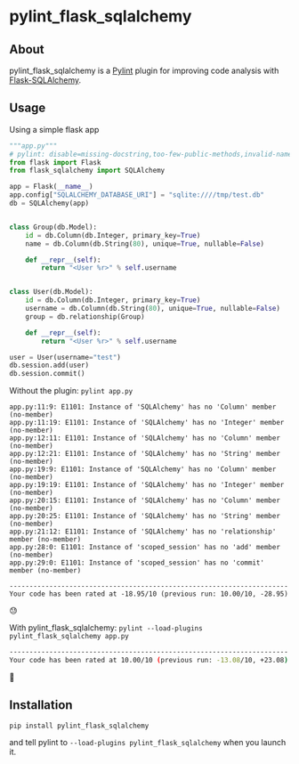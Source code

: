 # pylint_flask_sqlalchemy

## About

pylint_flask_sqlalchemy is a [Pylint](https://www.pylint.org/) plugin for improving code
analysis with [Flask-SQLAlchemy](https://flask-sqlalchemy.palletsprojects.com).

## Usage

Using a simple flask app

```python
"""app.py"""
# pylint: disable=missing-docstring,too-few-public-methods,invalid-name
from flask import Flask
from flask_sqlalchemy import SQLAlchemy

app = Flask(__name__)
app.config["SQLALCHEMY_DATABASE_URI"] = "sqlite:////tmp/test.db"
db = SQLAlchemy(app)


class Group(db.Model):
    id = db.Column(db.Integer, primary_key=True)
    name = db.Column(db.String(80), unique=True, nullable=False)

    def __repr__(self):
        return "<User %r>" % self.username


class User(db.Model):
    id = db.Column(db.Integer, primary_key=True)
    username = db.Column(db.String(80), unique=True, nullable=False)
    group = db.relationship(Group)

    def __repr__(self):
        return "<User %r>" % self.username

user = User(username="test")
db.session.add(user)
db.session.commit()
```

Without the plugin: `pylint app.py`

```
app.py:11:9: E1101: Instance of 'SQLAlchemy' has no 'Column' member (no-member)
app.py:11:19: E1101: Instance of 'SQLAlchemy' has no 'Integer' member (no-member)
app.py:12:11: E1101: Instance of 'SQLAlchemy' has no 'Column' member (no-member)
app.py:12:21: E1101: Instance of 'SQLAlchemy' has no 'String' member (no-member)
app.py:19:9: E1101: Instance of 'SQLAlchemy' has no 'Column' member (no-member)
app.py:19:19: E1101: Instance of 'SQLAlchemy' has no 'Integer' member (no-member)
app.py:20:15: E1101: Instance of 'SQLAlchemy' has no 'Column' member (no-member)
app.py:20:25: E1101: Instance of 'SQLAlchemy' has no 'String' member (no-member)
app.py:21:12: E1101: Instance of 'SQLAlchemy' has no 'relationship' member (no-member)
app.py:28:0: E1101: Instance of 'scoped_session' has no 'add' member (no-member)
app.py:29:0: E1101: Instance of 'scoped_session' has no 'commit' member (no-member)

----------------------------------------------------------------------
Your code has been rated at -18.95/10 (previous run: 10.00/10, -28.95)
```

😓

With pylint_flask_sqlalchemy: `pylint --load-plugins pylint_flask_sqlalchemy app.py`

```sh
----------------------------------------------------------------------
Your code has been rated at 10.00/10 (previous run: -13.08/10, +23.08)
```

🥳

## Installation 

```
pip install pylint_flask_sqlalchemy
```

and tell pylint to `--load-plugins pylint_flask_sqlalchemy` when you launch it. 
